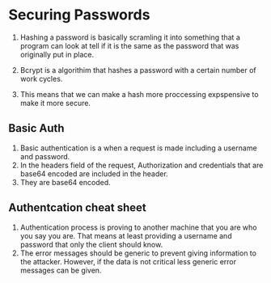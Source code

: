 # Securing Passwords

1. Hashing a password is basically scramling it into something that a program can look at tell if it is the same as the password that was originally put in place.

2. Bcrypt is a algorithim that hashes a password with a certain number of work cycles.  
3. This means that we can make a hash more proccessing expspensive to make it more secure.  

## Basic Auth  

1. Basic authentication is a when a request is made including a username and password.  
2. In the headers field of the request, Authorization and credentials that are base64 encoded are included in the header.
3. They are base64 encoded.

## Authentcation cheat sheet  

1. Authentication process is proving to another machine that you are who you say you are. That means at least providing a username and password that only the client should know.  
2. The error messages should be generic to prevent giving information to the attacker. However, if the data is not critical less generic error messages can be given.  

